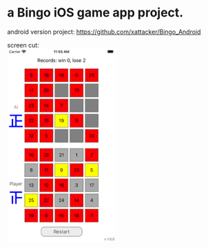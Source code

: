# a Bingo iOS game app project. 

android version project: 
<https://github.com/xattacker/Bingo_Android>


screen cut:<br>
<img src="/rm_res/screen_cut.png" alt="screen cut" width="50%" height="50%" align="bottom" />
